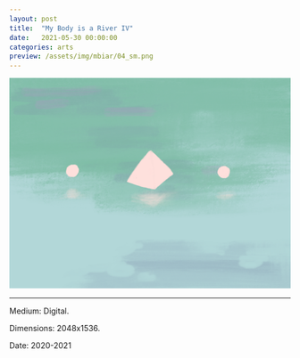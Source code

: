 ```yaml
---
layout: post
title:  "My Body is a River IV"
date:   2021-05-30 00:00:00
categories: arts
preview: /assets/img/mbiar/04_sm.png
---
```


![Picture 4](/assets/img/mbiar/04.png)

---

Medium: Digital.

Dimensions: 2048x1536.

Date: 2020-2021
